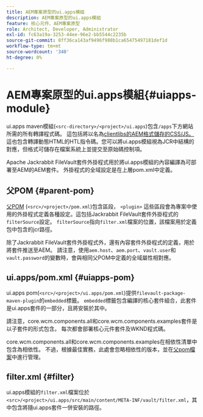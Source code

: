 ```yaml
---
title: AEM專案原型的ui.apps模組
description: AEM專案原型的ui.apps模組
feature: 核心元件、AEM專案原型
role: Architect, Developer, Administrator
exl-id: fc63a19a-3253-44ee-96e2-bb5544c2235b
source-git-commit: 8ff36ca143af9496f988b1ca65475497181def1d
workflow-type: tm+mt
source-wordcount: '340'
ht-degree: 0%

---
```


# AEM專案原型的ui.apps模組{#uiapps-module}

ui.apps maven模組(`<src-directory>/<project>/ui.apps`)包含`/apps`下方網站所需的所有轉譯程式碼。 這包括將以名為[clientlibs的AEM格式儲存的CSS/JS。](uifrontend.md#clientlibs) 這也包含轉譯動態HTML的HTL指令碼。您可以將ui.apps模組視為JCR中結構的對應，但格式可儲存在檔案系統上並提交至原始碼控制項。

Apache Jackrabbit FileVault套件外掛程式用於將ui.apps模組的內容編譯為可部署至AEM的AEM套件。 外掛程式的全域設定是在上層pom.xml中定義。

## 父POM {#parent-pom}

[父POM](/help/developing/archetype/using.md#parent-pom) (`<src>/<project>/pom.xml`)包含區段， `<plugin>` 這些區段會為專案中使用的外掛程式定義各種設定。這包括Jackrabbit FileVault套件外掛程式的`filterSource`設定。 `filterSource`指向`filter.xml`檔案的位置，該檔案用於定義包中包含的jcr路徑。

除了Jackrabbit FileVault套件外掛程式外，還有內容套件外掛程式的定義，用於將套件推送至AEM。 請注意，使用`aem.host`、`aem.port`、`vault.user`和`vault.password`的變數時，會與相同父POM中定義的全域屬性相對應。

## ui.apps/pom.xml {#uiapps-pom}

ui.apps pom(`<src>/<project>/ui.apps/pom.xml`)提供`filevault-package-maven-plugin`的`embedded`標籤。 `embedded`標籤包含編譯的核心套件組合，此套件是ui.apps套件的一部分，且將安裝於其中。

請注意，core.wcm.components.all和core.wcm.components.examples套件是以子套件的形式包含。 每次都會部署核心元件套件及WKND程式碼。

core.wcm.components.all和core.wcm.components.examples在相依性清單中包含為相依性。 不過，根據最佳實務，此處會忽略相依性的版本，並在[父pom檔案](/help/developing/archetype/using.md#core-components)中進行管理。

## filter.xml {#filter}

ui.apps模組的`filter.xml`檔案位於`<src>/<project>/ui.apps/src/main/content/META-INF/vault/filter.xml`，其中包含將隨ui.apps套件一併安裝的路徑。
